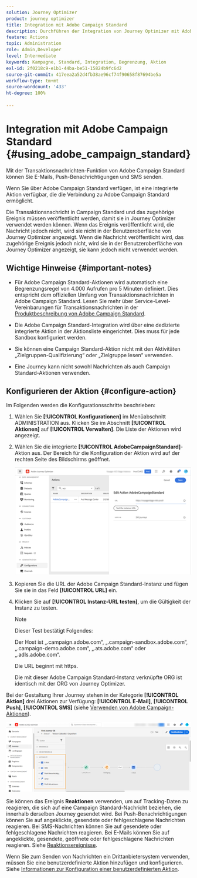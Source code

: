 ```yaml
---
solution: Journey Optimizer
product: journey optimizer
title: Integration mit Adobe Campaign Standard
description: Durchführen der Integration von Journey Optimizer mit Adobe Campaign Standard
feature: Actions
topic: Administration
role: Admin,Developer
level: Intermediate
keywords: Kampagne, Standard, Integration, Begrenzung, Aktion
exl-id: 2f0218c9-e1b1-44ba-be51-15824b9fc6d2
source-git-commit: 417eea2a52d4fb38ae96cf74f90658f87694be5a
workflow-type: tm+mt
source-wordcount: '433'
ht-degree: 100%

---
```


# Integration mit Adobe Campaign Standard {#using_adobe_campaign_standard}

Mit der Transaktionsnachrichten-Funktion von Adobe Campaign Standard können Sie E-Mails, Push-Benachrichtigungen und SMS senden.

Wenn Sie über Adobe Campaign Standard verfügen, ist eine integrierte Aktion verfügbar, die die Verbindung zu Adobe Campaign Standard ermöglicht.

Die Transaktionsnachricht in Campaign Standard und das zugehörige Ereignis müssen veröffentlicht werden, damit sie in Journey Optimizer verwendet werden können. Wenn das Ereignis veröffentlicht wird, die Nachricht jedoch nicht, wird sie nicht in der Benutzeroberfläche von Journey Optimizer angezeigt. Wenn die Nachricht veröffentlicht wird, das zugehörige Ereignis jedoch nicht, wird sie in der Benutzeroberfläche von Journey Optimizer angezeigt, sie kann jedoch nicht verwendet werden.

## Wichtige Hinweise {#important-notes}

* Für Adobe Campaign Standard-Aktionen wird automatisch eine Begrenzungsregel von 4.000 Aufrufen pro 5 Minuten definiert. Dies entspricht dem offiziellen Umfang von Transaktionsnachrichten in Adobe Campaign Standard. Lesen Sie mehr über Service-Level-Vereinbarungen für Transaktionsnachrichten in der [Produktbeschreibung von Adobe Campaign Standard](https://helpx.adobe.com/de/legal/product-descriptions/campaign-standard.html).

* Die Adobe Campaign Standard-Integration wird über eine dedizierte integrierte Aktion in der Aktionsliste eingerichtet. Dies muss für jede Sandbox konfiguriert werden.

* Sie können eine Campaign Standard-Aktion nicht mit den Aktivitäten „Zielgruppen-Qualifizierung“ oder „Zielgruppe lesen“ verwenden.

* Eine Journey kann nicht sowohl Nachrichten als auch Campaign Standard-Aktionen verwenden.

## Konfigurieren der Aktion {#configure-action}

Im Folgenden werden die Konfigurationsschritte beschrieben:

1. Wählen Sie **[!UICONTROL Konfigurationen]** im Menüabschnitt ADMINISTRATION aus. Klicken Sie im Abschnitt **[!UICONTROL Aktionen]** auf **[!UICONTROL Verwalten]**. Die Liste der Aktionen wird angezeigt.

1. Wählen Sie die integrierte **[!UICONTROL AdobeCampaignStandard]**-Aktion aus. Der Bereich für die Konfiguration der Aktion wird auf der rechten Seite des Bildschirms geöffnet.

   ![](assets/actioncampaign.png)

1. Kopieren Sie die URL der Adobe Campaign Standard-Instanz und fügen Sie sie in das Feld **[!UICONTROL URL]** ein.

1. Klicken Sie auf **[!UICONTROL Instanz-URL testen]**, um die Gültigkeit der Instanz zu testen.

   >[!NOTE]
   >
   >Dieser Test bestätigt Folgendes:
   >
   >Der Host ist „.campaign.adobe.com“, „.campaign-sandbox.adobe.com“, „.campaign-demo.adobe.com“, „.ats.adobe.com“ oder „.adls.adobe.com“.
   >
   >Die URL beginnt mit https.
   >
   >Die mit dieser Adobe Campaign Standard-Instanz verknüpfte ORG ist identisch mit der ORG von Journey Optimizer.

Bei der Gestaltung Ihrer Journey stehen in der Kategorie **[!UICONTROL Aktion]** drei Aktionen zur Verfügung: **[!UICONTROL E-Mail]**, **[!UICONTROL Push]**, **[!UICONTROL SMS]** (siehe [Verwenden von Adobe Campaign-Aktionen](../building-journeys/using-adobe-campaign-standard.md)).

![](assets/journey58.png)

Sie können das Ereignis **Reaktionen** verwenden, um auf Tracking-Daten zu reagieren, die sich auf eine Campaign Standard-Nachricht beziehen, die innerhalb derselben Journey gesendet wird. Bei Push-Benachrichtigungen können Sie auf angeklickte, gesendete oder fehlgeschlagene Nachrichten reagieren. Bei SMS-Nachrichten können Sie auf gesendete oder fehlgeschlagene Nachrichten reagieren. Bei E-Mails können Sie auf angeklickte, gesendete, geöffnete oder fehlgeschlagene Nachrichten reagieren. Siehe [Reaktionsereignisse](../building-journeys/reaction-events.md).

Wenn Sie zum Senden von Nachrichten ein Drittanbietersystem verwenden, müssen Sie eine benutzerdefinierte Aktion hinzufügen und konfigurieren. Siehe [Informationen zur Konfiguration einer benutzerdefinierten Aktion](../action/about-custom-action-configuration.md).